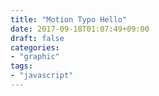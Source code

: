 ```yaml
---
title: "Motion Typo Hello"
date: 2017-09-18T01:07:49+09:00
draft: false
categories:
- "graphic"
tags:
- "javascript"
---
```


<p></p>

<span id="hello" style="font-size:100px"></span>

<script>
/**
 * 定数の宣言
 */

// setTimeoutの秒数（言葉が変化する時間）
var CHANGE_SPEED = 10;

// setTimeoutの秒数（インターバルの時間）
var INTERVAL_SPEED = 2000;

// アスキーコードのミニマムリミット
var MIN_ASCII_CODE = 48;

// アスキーコードのマックスリミット
var MAX_ASCII_CODE = 125;

// 表示する言葉
var TARGET_WORDS = new Array(
  "world",
  "tsujimitsu",
  "javascript",
  "art",
  "design",
  "motion",
  "typo",
  "graphic",
  "thank",
  "you",
  "very",
  "much"
);

// 表示する先（ID）
var DISPLAY_ID = "hello";


/**
 * インターバルを置く．次の文字列へセットする．
 *
 * @param 文字配列 currentWordAsciiCode(array), ナンバー targetWordNumber(int)
 * @return true
 *
 */
function interval(currentWordAsciiCode, targetWordNumber) {
  // 引数targetWordNumberがundefinedなら0を代入する
  if (targetWordNumber == undefined) {
    targetWordNumber = 0;

  // targetWordNumberが長さを超えた場合0に戻す
  } else if (targetWordNumber >= TARGET_WORDS.length) {
    targetWordNumber = 0;
  }

  var targetWordAsciiCode  = new Array();

  var targetWord = TARGET_WORDS[targetWordNumber];

  targetWordAsciiCode  = wordToAsciiCode(targetWord);

  currentWordAsciiCode = regulateArrayLength(currentWordAsciiCode, targetWordAsciiCode);

  wordMatch(currentWordAsciiCode, targetWordAsciiCode, targetWordNumber);

  return true;
}


/**
 * ワードをマッチさせる
 *
 * @param 文字配列 currentWordAsciiCode(array), 文字配列 targetWordAsciiCode(array), ナンバー targetWordNumber(int)
 * @return true
 *
 */
function wordMatch(currentWordAsciiCode, targetWordAsciiCode, targetWordNumber) {
  var resultMatchFlag = 1;

  for (i=0; i<currentWordAsciiCode.length; i++) {
    if (currentWordAsciiCode[i] != targetWordAsciiCode[i]) {

      resultMatchFlag = 0;
      if (currentWordAsciiCode[i] != MAX_ASCII_CODE) {
        currentWordAsciiCode[i]++;
      } else {
        currentWordAsciiCode[i] = MIN_ASCII_CODE;
      }
    }
  }

  // 言葉の表示
  document.getElementById(DISPLAY_ID).innerHTML = asciiCodeToWord(currentWordAsciiCode);

  if (resultMatchFlag) {
    targetWordNumber++;
    setTimeout(interval, INTERVAL_SPEED, currentWordAsciiCode, targetWordNumber);

  } else {
    setTimeout(wordMatch, CHANGE_SPEED, currentWordAsciiCode, targetWordAsciiCode, targetWordNumber);
  }

  return true;

}


/**
 * 引数にセットされた文字列をアスキーコードに変換後，配列に格納し返却．
 *
 * @param 文字列 word(string)
 * @return 処理結果配列データ asciiCode(array)
 *
 */
function wordToAsciiCode(word) {
  var asciiCode = new Array();
  var i = 0;

  for (i=0; i<word.length; i++) {
    asciiCode.push(word.charCodeAt(i));
  }

  return asciiCode;
}


/**
 * 引数にセットされた配列（アスキーコード）を文字列に変換後，変数に格納し返却．
 *
 * @param 配列 asciiCode(array)
 * @return 処理結果配列データ word(string)
 *
 */
function asciiCodeToWord(asciiCode) {
  var word = new String();
  var i = 0;

  for (i=0; i<asciiCode.length; i++) {
    word += String.fromCharCode(asciiCode[i]);
   }

  return word;
}


/**
 * 引数にセットされた配列の長さを比較し，差分の配列を返却．
 * 配列を伸ばす際は，アスキーコードの幅で任意の数字が代入される．
 *
 * @param 文字配列 currentWordAsciiCode(array), 文字配列 targetWordAsciiCode(array)
 * @return 文字配列 currentWordAsciiCode(array)
 *
 */
function regulateArrayLength(currentWordAsciiCode, targetWordAsciiCode) {
  var count = 0;
  var i = 0;

  if (currentWordAsciiCode.length > targetWordAsciiCode.length) {
    count = currentWordAsciiCode.length - targetWordAsciiCode.length;
    for(i=0; i<count; i++) {
      currentWordAsciiCode.pop();
    }

  } else if (targetWordAsciiCode.length > currentWordAsciiCode.length) {
    count = targetWordAsciiCode.length - currentWordAsciiCode.length;
    for(i=0; i<count; i++) {
      currentWordAsciiCode.push(parseInt(getRandomValue(MIN_ASCII_CODE, MAX_ASCII_CODE)));
    }
  }

  return currentWordAsciiCode;
}


/**
 * ランダムな数字を返却する．
 *
 * @param 最小値 min(int), 最大値 max(int)
 * @return ランダム値(float)
 *
 */
function getRandomValue(min, max) {
  return Math.random()*(max-min) + min;
}


// スタート
interval(wordToAsciiCode('a'));
</script>


